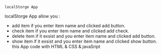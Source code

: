 
    localStorge App 
 
localStorge App allow  you :
 - add item  if you enter item name and  clicked add button.
 - check item  if you enter item name and  clicked add check.
 - delete item  if  it exsist  and you enter item name and  clicked add button.
 - show item  if it exsist  and you enter item name and  clicked show button.
 this App code with HTML & CSS & javaSript


